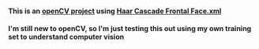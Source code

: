 #### This is an [openCV project](https://opencv.org/) using [Haar Cascade Frontal Face.xml](https://github.com/opencv/opencv/blob/master/data/haarcascades/haarcascade_frontalface_default.xml)
#### I'm still new to openCV, so I'm just testing this out using my own training set to understand computer vision
